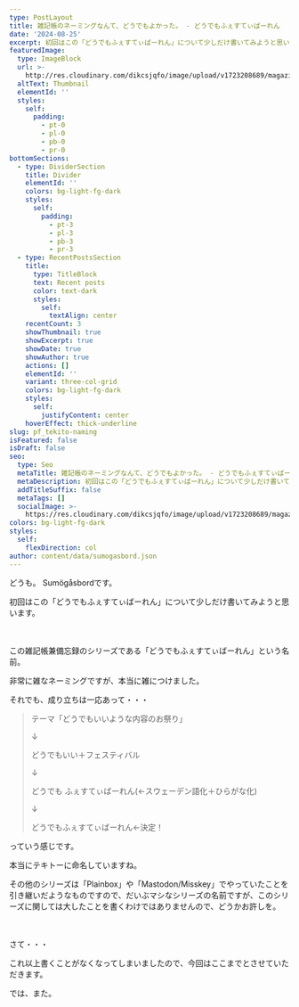 ```yaml
---
type: PostLayout
title: 雑記帳のネーミングなんて、どうでもよかった。 - どうでもふぇすてぃばーれん
date: '2024-08-25'
excerpt: 初回はこの「どうでもふぇすてぃばーれん」について少しだけ書いてみようと思います。
featuredImage:
  type: ImageBlock
  url: >-
    http://res.cloudinary.com/dikcsjqfo/image/upload/v1723208689/magazine_thumbnail_cmafx9.svg
  altText: Thumbnail
  elementId: ''
  styles:
    self:
      padding:
        - pt-0
        - pl-0
        - pb-0
        - pr-0
bottomSections:
  - type: DividerSection
    title: Divider
    elementId: ''
    colors: bg-light-fg-dark
    styles:
      self:
        padding:
          - pt-3
          - pl-3
          - pb-3
          - pr-3
  - type: RecentPostsSection
    title:
      type: TitleBlock
      text: Recent posts
      color: text-dark
      styles:
        self:
          textAlign: center
    recentCount: 3
    showThumbnail: true
    showExcerpt: true
    showDate: true
    showAuthor: true
    actions: []
    elementId: ''
    variant: three-col-grid
    colors: bg-light-fg-dark
    styles:
      self:
        justifyContent: center
    hoverEffect: thick-underline
slug: pf_tekito-naming
isFeatured: false
isDraft: false
seo:
  type: Seo
  metaTitle: 雑記帳のネーミングなんて、どうでもよかった。 - どうでもふぇすてぃばーれん
  metaDescription: 初回はこの「どうでもふぇすてぃばーれん」について少しだけ書いてみようと思います。
  addTitleSuffix: false
  metaTags: []
  socialImage: >-
    https://res.cloudinary.com/dikcsjqfo/image/upload/v1723208689/magazine_thumbnail_cmafx9.svg
colors: bg-light-fg-dark
styles:
  self:
    flexDirection: col
author: content/data/sumogasbord.json
---
```

どうも。
Sumögåsbordです。

初回はこの「どうでもふぇすてぃばーれん」について少しだけ書いてみようと思います。

　

この雑記帳兼備忘録のシリーズである「どうでもふぇすてぃばーれん」という名前。

非常に雑なネーミングですが、本当に雑につけました。

それでも、成り立ちは一応あって・・・

> テーマ「どうでもいいような内容のお祭り」
>
> ↓
>
> どうでもいい＋フェスティバル
>
> ↓
>
> どうでも ふぇすてぃばーれん(←スウェーデン語化＋ひらがな化)
>
> ↓
>
> どうでもふぇすてぃばーれん←決定！

っていう感じです。

本当にテキトーに命名していますね。

その他のシリーズは「Plainbox」や「Mastodon/Misskey」でやっていたことを引き継いだようなものですので、だいぶマシなシリーズの名前ですが、このシリーズに関しては大したことを書くわけではありませんので、どうかお許しを。

　

さて・・・

これ以上書くことがなくなってしまいましたので、今回はここまでとさせていただきます。

では、また。
